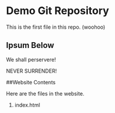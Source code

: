 # Demo Git Repository

This is the first file in this repo. (woohoo)


## Ipsum Below
We shall perservere!

NEVER SURRENDER!

##Website Contents

Here are the files in the website.

1. index.html


